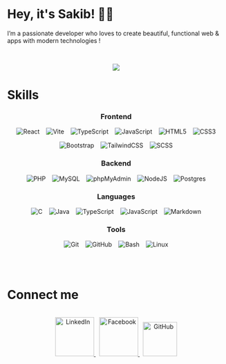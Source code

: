 # Hey, it's Sakib!   👨‍💻

I’m a passionate developer who loves to create beautiful, functional web & apps with modern technologies  !


<br><div align="center">

<p align="center">
  <img src="https://github-readme-stats.vercel.app/api/top-langs/?username=Sakib-Hossain23&layout=compact&langs_count=8&theme=radical" />
</p>

</div>


# Skills


<div align="center">

### Frontend
<div style="display:flex; flex-wrap: wrap; justify-content: center; gap: 15px; max-width: 800px;">
  <img src="https://img.shields.io/badge/-React-61DAFB?style=flat&logo=react&logoColor=black" alt="React"/>
  <img src="https://img.shields.io/badge/-Vite-646CFF?style=flat&logo=vite&logoColor=white" alt="Vite"/>
  <img src="https://img.shields.io/badge/-TypeScript-007ACC?style=flat&logo=typescript&logoColor=white" alt="TypeScript"/>
  <img src="https://img.shields.io/badge/-JavaScript-F7DF1E?style=flat&logo=javascript&logoColor=black" alt="JavaScript"/>
  <img src="https://img.shields.io/badge/-HTML5-E34F26?style=flat&logo=html5&logoColor=white" alt="HTML5"/>
  <img src="https://img.shields.io/badge/-CSS3-1572B6?style=flat&logo=css3&logoColor=white" alt="CSS3"/>
  <img src="https://img.shields.io/badge/-Bootstrap-7952B3?style=flat&logo=bootstrap&logoColor=white" alt="Bootstrap"/>
  <img src="https://img.shields.io/badge/-TailwindCSS-38BDF8?style=flat&logo=tailwindcss&logoColor=white" alt="TailwindCSS"/>
  <img src="https://img.shields.io/badge/-SCSS-CC6699?style=flat&logo=sass&logoColor=white" alt="SCSS"/>
</div>

### Backend
<div style="display: flex; flex-wrap: wrap; justify-content: center; gap: 15px; max-width: 800px;">

  <img src="https://img.shields.io/badge/-PHP-777BB4?style=flat&logo=php&logoColor=white" alt="PHP"/>
  <img src="https://img.shields.io/badge/-MySQL-4479A1?style=flat&logo=mysql&logoColor=white" alt="MySQL"/>
  <img src="https://img.shields.io/badge/-phpMyAdmin-000000?style=flat&logo=phpmyadmin&logoColor=white" alt="phpMyAdmin"/>
  <img src="https://img.shields.io/badge/-NodeJS-339933?style=flat&logo=node.js&logoColor=white" alt="NodeJS"/>
  <img src="https://img.shields.io/badge/-PostgreSQL-4169E1?style=flat&logo=postgresql&logoColor=white" alt="Postgres"/>
  
</div>

### Languages
<div style="display: flex; flex-wrap: wrap; justify-content: center; gap: 15px; max-width: 800px;">
  <img src="https://img.shields.io/badge/-C-00599C?style=flat&logo=c&logoColor=white" alt="C"/>
  <img src="https://img.shields.io/badge/-Java-007396?style=flat&logo=java&logoColor=white" alt="Java"/>
  <img src="https://img.shields.io/badge/-TypeScript-3178C6?style=flat&logo=typescript&logoColor=white" alt="TypeScript"/>
  <img src="https://img.shields.io/badge/-JavaScript-F7DF1E?style=flat&logo=javascript&logoColor=black" alt="JavaScript"/>
  <img src="https://img.shields.io/badge/-Markdown-000000?style=flat&logo=markdown&logoColor=white" alt="Markdown"/>
</div>

### Tools
<div style="display: flex; flex-wrap: wrap; justify-content: center; gap: 15px; max-width: 800px;">
  <img src="https://img.shields.io/badge/-Git-F05032?style=flat&logo=git&logoColor=white" alt="Git"/>
  <img src="https://img.shields.io/badge/-GitHub-181717?style=flat&logo=github&logoColor=white" alt="GitHub"/>
  <img src="https://img.shields.io/badge/-Bash-4EAA25?style=flat&logo=gnu-bash&logoColor=white" alt="Bash"/>
  <img src="https://img.shields.io/badge/-Linux-FCC624?style=flat&logo=linux&logoColor=black" alt="Linux"/>
</div>

</div><br><br><br>




# Connect me


<br>
<div align="center">
    <!--<a href="" target="_blank" style="margin-right: 8px;">
        <img src="https://img.shields.io/badge/-Portfolio-4CAF50?style=flat&logo=google-chrome&logoColor=white" alt="Portfolio" width="90"/>-->
    </a>
    <a href="https://www.linkedin.com/in/mdsakib-hossain/" target="_blank" style="margin-right: 8px;">
        <img src="https://img.shields.io/badge/-LinkedIn-0077B5?style=flat&logo=linkedin&logoColor=white" alt="LinkedIn"width="90"/>
    </a>
    <a href="https://www.facebook.com/profile.php?id=100012183843046" target="_blank" style="margin-right: 8px;">
        <img src="https://img.shields.io/badge/-Facebook-1877F2?style=flat&logo=facebook&logoColor=white" alt="Facebook"width="90"/>
    </a>
    <a href="https://github.com/Sakib-Hossain23/" target="_blank">
        <img src="https://img.shields.io/badge/-GitHub-181717?style=flat&logo=github&logoColor=white" alt="GitHub"width="79"/>
    </a>
</div>
